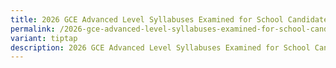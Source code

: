 ```yaml
---
title: 2026 GCE Advanced Level Syllabuses Examined for School Candidates
permalink: /2026-gce-advanced-level-syllabuses-examined-for-school-candidates/
variant: tiptap
description: 2026 GCE Advanced Level Syllabuses Examined for School Candidates
---
```

